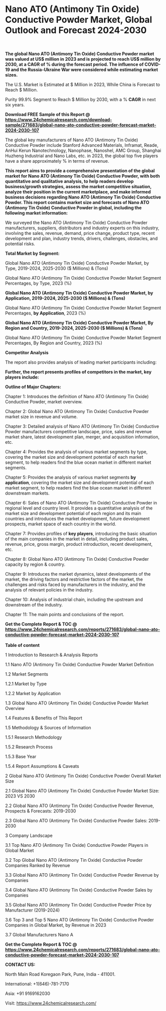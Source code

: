 <h1>Nano ATO (Antimony Tin Oxide) Conductive Powder Market, Global Outlook and Forecast 2024-2030</h1><br/><p><strong>The global Nano ATO (Antimony Tin Oxide) Conductive Powder market was valued at US$ million in 2023 and is projected to reach US$ million by 2030, at a <strong>CAGR</strong> of % during the forecast period. The influence of COVID-19 and the Russia-Ukraine War were considered while estimating market sizes.</strong></p><p>The U.S. Market is Estimated at $ Million in 2023, While China is Forecast to Reach $ Million.</p><p>Purity 99.9% Segment to Reach $ Million by 2030, with a % <strong>CAGR</strong> in next six years.</p><div><b>Download FREE Sample of this Report @ <a href="https://www.24chemicalresearch.com/download-sample/271683/global-nano-ato-conductive-powder-forecast-market-2024-2030-107">https://www.24chemicalresearch.com/download-sample/271683/global-nano-ato-conductive-powder-forecast-market-2024-2030-107</a></b></div><p>The global key manufacturers of Nano ATO (Antimony Tin Oxide) Conductive Powder include Stanford Advanced Materials, Inframat, Reade, AnHui Kerun Nanotechnology, Nanophase, Nanoshel, AMC Group, Shanghai Huzheng Industrial and Nano Labs, etc. in 2023, the global top five players have a share approximately % in terms of revenue.</p><p><strong>This report aims to provide a comprehensive presentation of the global market for Nano ATO (Antimony Tin Oxide) Conductive Powder, with both quantitative and qualitative analysis, to help readers develop business/growth strategies, assess the market competitive situation, analyze their position in the current marketplace, and make informed business decisions regarding Nano ATO (Antimony Tin Oxide) Conductive Powder. This report contains market size and forecasts of Nano ATO (Antimony Tin Oxide) Conductive Powder in global, including the following market information:</strong></p><p>We surveyed the Nano ATO (Antimony Tin Oxide) Conductive Powder manufacturers, suppliers, distributors and industry experts on this industry, involving the sales, revenue, demand, price change, product type, recent development and plan, industry trends, drivers, challenges, obstacles, and potential risks.</p><p><strong>Total Market by Segment:</strong></p><p>Global Nano ATO (Antimony Tin Oxide) Conductive Powder Market, by Type, 2019-2024, 2025-2030 ($ Millions) & (Tons)</p><p>Global Nano ATO (Antimony Tin Oxide) Conductive Powder Market Segment Percentages, by Type, 2023 (%)</p><p><strong>Global Nano ATO (Antimony Tin Oxide) Conductive Powder Market, <strong>by Application</strong>, 2019-2024, 2025-2030 ($ Millions) & (Tons)</strong></p><p>Global Nano ATO (Antimony Tin Oxide) Conductive Powder Market Segment Percentages, <strong>by Application</strong>, 2023 (%)</p><p><strong>Global Nano ATO (Antimony Tin Oxide) Conductive Powder Market, By Region and Country, 2019-2024, 2025-2030 ($ Millions) & (Tons)</strong></p><p>Global Nano ATO (Antimony Tin Oxide) Conductive Powder Market Segment Percentages, By Region and Country, 2023 (%)</p><p><strong>Competitor Analysis</strong></p><p>The report also provides analysis of leading market participants including:</p><p><strong>Further, the report presents profiles of competitors in the market, <strong>key players</strong> include:</strong></p><p><strong>Outline of Major Chapters:</strong></p><p>Chapter 1: Introduces the definition of Nano ATO (Antimony Tin Oxide) Conductive Powder, market overview.</p><p>Chapter 2: Global Nano ATO (Antimony Tin Oxide) Conductive Powder market size in revenue and volume.</p><p>Chapter 3: Detailed analysis of Nano ATO (Antimony Tin Oxide) Conductive Powder manufacturers competitive landscape, price, sales and revenue market share, latest development plan, merger, and acquisition information, etc.</p><p>Chapter 4: Provides the analysis of various market segments by type, covering the market size and development potential of each market segment, to help readers find the blue ocean market in different market segments.</p><p>Chapter 5: Provides the analysis of various market segments <strong>by application</strong>, covering the market size and development potential of each market segment, to help readers find the blue ocean market in different downstream markets.</p><p>Chapter 6: Sales of Nano ATO (Antimony Tin Oxide) Conductive Powder in regional level and country level. It provides a quantitative analysis of the market size and development potential of each region and its main countries and introduces the market development, future development prospects, market space of each country in the world.</p><p>Chapter 7: Provides profiles of <strong>key players</strong>, introducing the basic situation of the main companies in the market in detail, including product sales, revenue, price, gross margin, product introduction, recent development, etc.</p><p>Chapter 8: Global Nano ATO (Antimony Tin Oxide) Conductive Powder capacity by region & country.</p><p>Chapter 9: Introduces the market dynamics, latest developments of the market, the driving factors and restrictive factors of the market, the challenges and risks faced by manufacturers in the industry, and the analysis of relevant policies in the industry.</p><p>Chapter 10: Analysis of industrial chain, including the upstream and downstream of the industry.</p><p>Chapter 11: The main points and conclusions of the report.</p><div><b>Get the Complete Report & TOC @ <a href="https://www.24chemicalresearch.com/reports/271683/global-nano-ato-conductive-powder-forecast-market-2024-2030-107">https://www.24chemicalresearch.com/reports/271683/global-nano-ato-conductive-powder-forecast-market-2024-2030-107</a></b></div><br><b>Table of content</b><p>1 Introduction to Research & Analysis Reports<br />
 
  1.1 Nano ATO (Antimony Tin Oxide) Conductive Powder Market Definition<br />
 
  1.2 Market Segments<br />
 
  1.2.1 Market by Type<br />
 
  1.2.2 Market by Application<br />
 
  1.3 Global Nano ATO (Antimony Tin Oxide) Conductive Powder Market Overview<br />
 
  1.4 Features & Benefits of This Report<br />
 
  1.5 Methodology & Sources of Information<br />
 
  1.5.1 Research Methodology<br />
 
  1.5.2 Research Process<br />
 
  1.5.3 Base Year<br />
 
  1.5.4 Report Assumptions & Caveats<br />
 
 2 Global Nano ATO (Antimony Tin Oxide) Conductive Powder Overall Market Size<br />
 
  2.1 Global Nano ATO (Antimony Tin Oxide) Conductive Powder Market Size: 2023 VS 2030<br />
 
  2.2 Global Nano ATO (Antimony Tin Oxide) Conductive Powder Revenue, Prospects & Forecasts: 2019-2030<br />
 
  2.3 Global Nano ATO (Antimony Tin Oxide) Conductive Powder Sales: 2019-2030<br />
 
 3 Company Landscape<br />
 
  3.1 Top Nano ATO (Antimony Tin Oxide) Conductive Powder Players in Global Market<br />
 
  3.2 Top Global Nano ATO (Antimony Tin Oxide) Conductive Powder Companies Ranked by Revenue<br />
 
  3.3 Global Nano ATO (Antimony Tin Oxide) Conductive Powder Revenue by Companies<br />
 
  3.4 Global Nano ATO (Antimony Tin Oxide) Conductive Powder Sales by Companies<br />
 
  3.5 Global Nano ATO (Antimony Tin Oxide) Conductive Powder Price by Manufacturer (2019-2024)<br />
 
  3.6 Top 3 and Top 5 Nano ATO (Antimony Tin Oxide) Conductive Powder Companies in Global Market, by Revenue in 2023<br />
 
  3.7 Global Manufacturers Nano A<br><div><b>Get the Complete Report & TOC @ <a href="https://www.24chemicalresearch.com/reports/271683/global-nano-ato-conductive-powder-forecast-market-2024-2030-107">https://www.24chemicalresearch.com/reports/271683/global-nano-ato-conductive-powder-forecast-market-2024-2030-107</a></b></div></p>
 
 <b>CONTACT US:</b><br>
 
 North Main Road Koregaon Park, Pune, India - 411001.<br/>
 
 International: +1(646)-781-7170<br/>
 
 Asia: +91 9169162030<br/>
 
 Visit: <a href="https://www.24chemicalresearch.com/">https://www.24chemicalresearch.com/</a>
 
 <br>